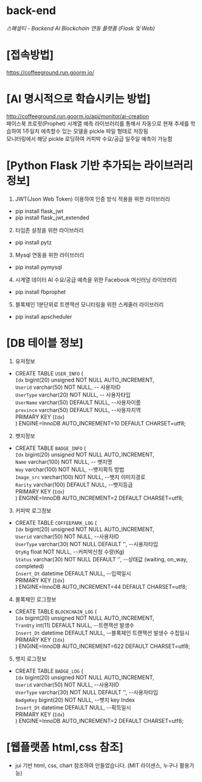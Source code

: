 # back-end
*_스폐셜티 - Backend AI Blockchain 연동 플랫폼 (Flask 및 Web)_*

# [접속방법]  
https://coffeeground.run.goorm.io/

# [AI 명시적으로 학습시키는 방법]  
http://coffeeground.run.goorm.io/api/monitor/ai-creation  
페이스북 프로핏(Prophet) 시계열 예측 라이브러리를 통해서 자동으로 현재 추세를 학습하여 1주일치 에측할수 있는 모델을 pickle 파일 형태로 저장됨  
모니터링에서 해당 pickle 로딩하여 커피박 수요/공급 일주일 예측이 가능함

# [Python Flask 기반 추가되는 라이브러리 정보]  

1) JWT(Json Web Token) 이용하여 인증 방식 적용을 위한 라이브러리
- pip install flask_jwt
- pip install flask_jwt_extended

2) 타임존 설정을 위한 라이브러리
- pip install pytz

3) Mysql 연동을 위한 라이브러리
- pip install pymysql

4) 시계열 데이터 AI 수요/공급 예측을 위한 Facebook 머신러닝 라이브러리
- pip install fbprophet

5) 블록체인 1분단위로 트랜잭션 모니터링을 위한 스케줄러 라이브러리
- pip install apscheduler


# [DB 테이블 정보]  
1) 유저정보
- CREATE TABLE `USER_INFO` (  
  `Idx` bigint(20) unsigned NOT NULL AUTO_INCREMENT,  
  `Userid` varchar(50) NOT NULL, -- 사용자ID  
  `UserType` varchar(20) NOT NULL, -- 사용자타입  
  `UserName` varchar(50) DEFAULT NULL, --사용자이름  
  `province` varchar(50) DEFAULT NULL, --사용자지역  
  PRIMARY KEY (`Idx`)  
) ENGINE=InnoDB AUTO_INCREMENT=10 DEFAULT CHARSET=utf8;  

2) 뱃지정보
- CREATE TABLE `BADGE_INFO` (  
  `Idx` bigint(20) unsigned NOT NULL AUTO_INCREMENT,  
  `Name` varchar(100) NOT NULL, -- 뱃지명  
  `Way` varchar(100) NOT NULL, --뱃지획득 방법  
  `Image_src` varchar(100) NOT NULL, --뱃지 이미지경로  
  `Rarity` varchar(100) DEFAULT NULL, --뱃지등급  
  PRIMARY KEY (`Idx`)  
) ENGINE=InnoDB AUTO_INCREMENT=2 DEFAULT CHARSET=utf8;  

3) 커피박 로그정보
- CREATE TABLE `COFFEEPARK_LOG` (  
  `Idx` bigint(20) unsigned NOT NULL AUTO_INCREMENT,  
  `Userid` varchar(50) NOT NULL, --사용자ID  
  `UserType` varchar(30) NOT NULL DEFAULT '', --사용자타입  
  `QtyKg` float NOT NULL, --커피박신청 수량(Kg)  
  `Status` varchar(30) NOT NULL DEFAULT '', --상태값 (waiting, on_way, completed)  
  `Insert_Dt` datetime DEFAULT NULL, --입력일시  
  PRIMARY KEY (`Idx`)  
) ENGINE=InnoDB AUTO_INCREMENT=44 DEFAULT CHARSET=utf8;  

4) 블록체인 로그정보
- CREATE TABLE `BLOCKCHAIN_LOG` (  
  `Idx` bigint(20) unsigned NOT NULL AUTO_INCREMENT,  
  `TranQty` int(11) DEFAULT NULL, --트랜잭션 발생수  
  `Insert_Dt` datetime DEFAULT NULL, --블록체인 트랜잭션 발생수 수집일시  
  PRIMARY KEY (`Idx`)  
) ENGINE=InnoDB AUTO_INCREMENT=622 DEFAULT CHARSET=utf8;  

5) 뱃지 로그정보
- CREATE TABLE `BADGE_LOG` (  
  `Idx` bigint(20) unsigned NOT NULL AUTO_INCREMENT,  
  `Userid` varchar(50) NOT NULL, --사용자ID  
  `UserType` varchar(30) NOT NULL DEFAULT '', --사용자타입  
  `BadgeKey` bigint(20) NOT NULL, --뱃지 key Index  
  `Insert_Dt` datetime DEFAULT NULL, --획득일시  
  PRIMARY KEY (`Idx`)  
) ENGINE=InnoDB AUTO_INCREMENT=2 DEFAULT CHARSET=utf8;  

# [웹플랫폼 html,css 참조]  
- jui 기반 html, css, chart 참조하여 만들었습니다. (MIT 라이센스, 누구나 활용가능)
